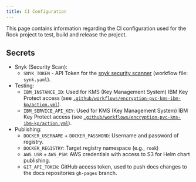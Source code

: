 ```yaml
---
title: CI Configuration
---
```


This page contains information regarding the CI configuration used for the Rook project to test, build and release the project.

## Secrets

* Snyk (Security Scan):
    * `SNYK_TOKEN` - API Token for the [snyk security scanner](https://snyk.io/) (workflow file: `synk.yaml`).
* Testing:
    * `IBM_INSTANCE_ID`: Used for KMS (Key Management System) IBM Key Protect access (see [`.github/workflows/encryption-pvc-kms-ibm-kp/action.yml`](https://github.com/koor-tech/koor/blob/master/.github/workflows/encryption-pvc-kms-ibm-kp/action.yml)).
    * `IBM_SERVICE_API_KEY`: Used for KMS (Key Management System) IBM Key Protect access (see [`.github/workflows/encryption-pvc-kms-ibm-kp/action.yml`](https://github.com/koor-tech/koor/blob/master/.github/workflows/encryption-pvc-kms-ibm-kp/action.yml)).
* Publishing:
    * `DOCKER_USERNAME` + `DOCKER_PASSWORD`: Username and password of registry.
    * `DOCKER_REGISTRY`: Target registry namespace (e.g., `rook`)
    * `AWS_USR` + `AWS_PSW`: AWS credentials with access to S3 for Helm chart publishing.
    * `GIT_API_TOKEN`: GitHub access token, used to push docs changes to the docs repositories `gh-pages` branch.
